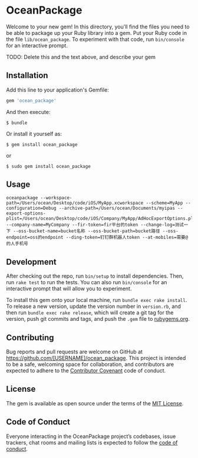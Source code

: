 # OceanPackage

Welcome to your new gem! In this directory, you'll find the files you need to be able to package up your Ruby library into a gem. Put your Ruby code in the file `lib/ocean_package`. To experiment with that code, run `bin/console` for an interactive prompt.

TODO: Delete this and the text above, and describe your gem

## Installation

Add this line to your application's Gemfile:

```ruby
gem 'ocean_package'
```

And then execute:

    $ bundle

Or install it yourself as:

    $ gem install ocean_package
    
or

    $ sudo gem install ocean_package

## Usage

```
oceanpackage --workspace-path=/Users/ocean/Desktop/code/iOS/MyApp.xcworkspace --scheme=MyApp --configuration=Debug --archive-path=/Users/ocean/Documents/myipas --export-options-plist=/Users/ocean/Desktop/code/iOS/Company/MyApp/AdHocExportOptions.plist --company-name=MyCompany --fir-token=fir平台的token --change-log=测试一下 --oss-bucket-name=bucket名称 --oss-bucket-path=bucket路径 --oss-endpoint=oss的endpoint --ding-token=钉钉群机器人token --at-mobiles=需要@的人手机号
```

## Development

After checking out the repo, run `bin/setup` to install dependencies. Then, run `rake test` to run the tests. You can also run `bin/console` for an interactive prompt that will allow you to experiment.

To install this gem onto your local machine, run `bundle exec rake install`. To release a new version, update the version number in `version.rb`, and then run `bundle exec rake release`, which will create a git tag for the version, push git commits and tags, and push the `.gem` file to [rubygems.org](https://rubygems.org).

## Contributing

Bug reports and pull requests are welcome on GitHub at https://github.com/[USERNAME]/ocean_package. This project is intended to be a safe, welcoming space for collaboration, and contributors are expected to adhere to the [Contributor Covenant](http://contributor-covenant.org) code of conduct.

## License

The gem is available as open source under the terms of the [MIT License](https://opensource.org/licenses/MIT).

## Code of Conduct

Everyone interacting in the OceanPackage project’s codebases, issue trackers, chat rooms and mailing lists is expected to follow the [code of conduct](https://github.com/[USERNAME]/ocean_package/blob/master/CODE_OF_CONDUCT.md).
